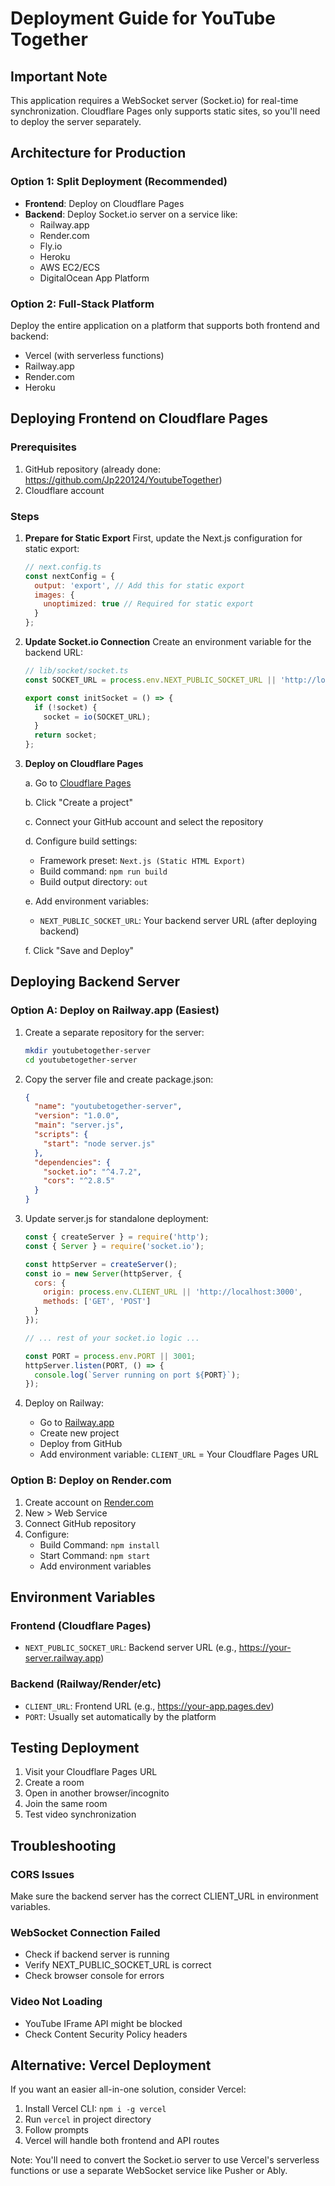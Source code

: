 # Deployment Guide for YouTube Together

## Important Note
This application requires a WebSocket server (Socket.io) for real-time synchronization. Cloudflare Pages only supports static sites, so you'll need to deploy the server separately.

## Architecture for Production

### Option 1: Split Deployment (Recommended)
- **Frontend**: Deploy on Cloudflare Pages
- **Backend**: Deploy Socket.io server on a service like:
  - Railway.app
  - Render.com
  - Fly.io
  - Heroku
  - AWS EC2/ECS
  - DigitalOcean App Platform

### Option 2: Full-Stack Platform
Deploy the entire application on a platform that supports both frontend and backend:
- Vercel (with serverless functions)
- Railway.app
- Render.com
- Heroku

## Deploying Frontend on Cloudflare Pages

### Prerequisites
1. GitHub repository (already done: https://github.com/Jp220124/YoutubeTogether)
2. Cloudflare account

### Steps

1. **Prepare for Static Export**
   First, update the Next.js configuration for static export:

   ```javascript
   // next.config.ts
   const nextConfig = {
     output: 'export', // Add this for static export
     images: {
       unoptimized: true // Required for static export
     }
   };
   ```

2. **Update Socket.io Connection**
   Create an environment variable for the backend URL:

   ```typescript
   // lib/socket/socket.ts
   const SOCKET_URL = process.env.NEXT_PUBLIC_SOCKET_URL || 'http://localhost:3000';

   export const initSocket = () => {
     if (!socket) {
       socket = io(SOCKET_URL);
     }
     return socket;
   };
   ```

3. **Deploy on Cloudflare Pages**

   a. Go to [Cloudflare Pages](https://pages.cloudflare.com/)

   b. Click "Create a project"

   c. Connect your GitHub account and select the repository

   d. Configure build settings:
      - Framework preset: `Next.js (Static HTML Export)`
      - Build command: `npm run build`
      - Build output directory: `out`

   e. Add environment variables:
      - `NEXT_PUBLIC_SOCKET_URL`: Your backend server URL (after deploying backend)

   f. Click "Save and Deploy"

## Deploying Backend Server

### Option A: Deploy on Railway.app (Easiest)

1. Create a separate repository for the server:
   ```bash
   mkdir youtubetogether-server
   cd youtubetogether-server
   ```

2. Copy the server file and create package.json:
   ```json
   {
     "name": "youtubetogether-server",
     "version": "1.0.0",
     "main": "server.js",
     "scripts": {
       "start": "node server.js"
     },
     "dependencies": {
       "socket.io": "^4.7.2",
       "cors": "^2.8.5"
     }
   }
   ```

3. Update server.js for standalone deployment:
   ```javascript
   const { createServer } = require('http');
   const { Server } = require('socket.io');

   const httpServer = createServer();
   const io = new Server(httpServer, {
     cors: {
       origin: process.env.CLIENT_URL || 'http://localhost:3000',
       methods: ['GET', 'POST']
     }
   });

   // ... rest of your socket.io logic ...

   const PORT = process.env.PORT || 3001;
   httpServer.listen(PORT, () => {
     console.log(`Server running on port ${PORT}`);
   });
   ```

4. Deploy on Railway:
   - Go to [Railway.app](https://railway.app/)
   - Create new project
   - Deploy from GitHub
   - Add environment variable: `CLIENT_URL` = Your Cloudflare Pages URL

### Option B: Deploy on Render.com

1. Create account on [Render.com](https://render.com/)
2. New > Web Service
3. Connect GitHub repository
4. Configure:
   - Build Command: `npm install`
   - Start Command: `npm start`
   - Add environment variables

## Environment Variables

### Frontend (Cloudflare Pages)
- `NEXT_PUBLIC_SOCKET_URL`: Backend server URL (e.g., https://your-server.railway.app)

### Backend (Railway/Render/etc)
- `CLIENT_URL`: Frontend URL (e.g., https://your-app.pages.dev)
- `PORT`: Usually set automatically by the platform

## Testing Deployment

1. Visit your Cloudflare Pages URL
2. Create a room
3. Open in another browser/incognito
4. Join the same room
5. Test video synchronization

## Troubleshooting

### CORS Issues
Make sure the backend server has the correct CLIENT_URL in environment variables.

### WebSocket Connection Failed
- Check if backend server is running
- Verify NEXT_PUBLIC_SOCKET_URL is correct
- Check browser console for errors

### Video Not Loading
- YouTube IFrame API might be blocked
- Check Content Security Policy headers

## Alternative: Vercel Deployment

If you want an easier all-in-one solution, consider Vercel:

1. Install Vercel CLI: `npm i -g vercel`
2. Run `vercel` in project directory
3. Follow prompts
4. Vercel will handle both frontend and API routes

Note: You'll need to convert the Socket.io server to use Vercel's serverless functions or use a separate WebSocket service like Pusher or Ably.